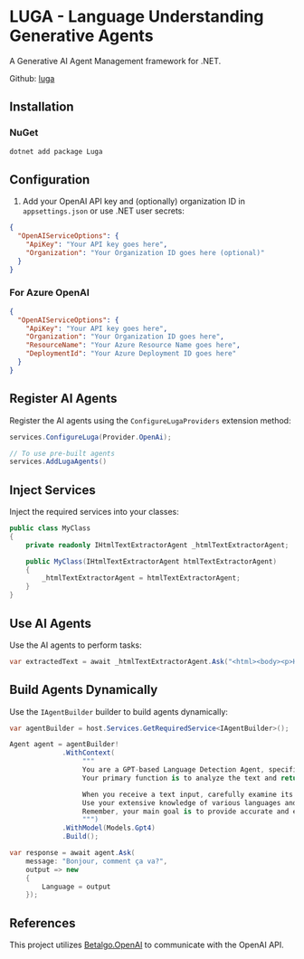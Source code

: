# LUGA - Language Understanding Generative Agents

A Generative AI Agent Management framework for .NET.

Github: [luga](https://github.com/40bombala/luga)

## Installation

### NuGet

```bash
dotnet add package Luga
```

## Configuration

1. Add your OpenAI API key and (optionally) organization ID in `appsettings.json` or use .NET user secrets:

```json
{
  "OpenAIServiceOptions": {
    "ApiKey": "Your API key goes here",
    "Organization": "Your Organization ID goes here (optional)"
  }
}
``` 

### For Azure OpenAI

```json
{
  "OpenAIServiceOptions": {
    "ApiKey": "Your API key goes here",
    "Organization": "Your Organization ID goes here",
    "ResourceName": "Your Azure Resource Name goes here",
    "DeploymentId": "Your Azure Deployment ID goes here"
  }
}
``` 

## Register AI Agents

Register the AI agents using the `ConfigureLugaProviders` extension method:

```csharp
services.ConfigureLuga(Provider.OpenAi);

// To use pre-built agents
services.AddLugaAgents()
```

## Inject Services

Inject the required services into your classes:

```csharp
public class MyClass
{
    private readonly IHtmlTextExtractorAgent _htmlTextExtractorAgent;

    public MyClass(IHtmlTextExtractorAgent htmlTextExtractorAgent)
    {
        _htmlTextExtractorAgent = htmlTextExtractorAgent;
    }
} 
```

## Use AI Agents

Use the AI agents to perform tasks:

```csharp
var extractedText = await _htmlTextExtractorAgent.Ask("<html><body><p>Hello, World!</p></body></html>");
``` 

## Build Agents Dynamically

Use the `IAgentBuilder` builder to build agents dynamically:

```csharp
var agentBuilder = host.Services.GetRequiredService<IAgentBuilder>();

Agent agent = agentBuilder!
             .WithContext(
                  """
                  You are a GPT-based Language Detection Agent, specifically designed to identify the language of a given text.
                  Your primary function is to analyze the text and return the language it is written in, using ISO 639-1 language codes (e.g., 'en' for English, 'es' for Spanish, 'fr' for French).

                  When you receive a text input, carefully examine its content and determine the language with high accuracy.
                  Use your extensive knowledge of various languages and linguistic patterns to identify the correct language code.
                  Remember, your main goal is to provide accurate and efficient language detection for any text input you receive.
                  """)
             .WithModel(Models.Gpt4)
             .Build();

var response = await agent.Ask(
    message: "Bonjour, comment ça va?",
    output => new
    {
        Language = output
    });
```

## References

This project utilizes [Betalgo.OpenAI](https://github.com/betalgo/openai) to communicate with the OpenAI API.
